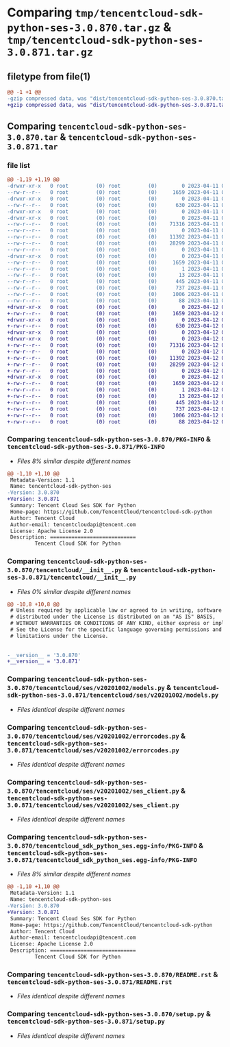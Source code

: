 # Comparing `tmp/tencentcloud-sdk-python-ses-3.0.870.tar.gz` & `tmp/tencentcloud-sdk-python-ses-3.0.871.tar.gz`

## filetype from file(1)

```diff
@@ -1 +1 @@
-gzip compressed data, was "dist/tencentcloud-sdk-python-ses-3.0.870.tar", last modified: Tue Apr 11 03:51:50 2023, max compression
+gzip compressed data, was "dist/tencentcloud-sdk-python-ses-3.0.871.tar", last modified: Wed Apr 12 00:39:10 2023, max compression
```

## Comparing `tencentcloud-sdk-python-ses-3.0.870.tar` & `tencentcloud-sdk-python-ses-3.0.871.tar`

### file list

```diff
@@ -1,19 +1,19 @@
-drwxr-xr-x   0 root         (0) root         (0)        0 2023-04-11 03:51:50.000000 tencentcloud-sdk-python-ses-3.0.870/
--rw-r--r--   0 root         (0) root         (0)     1659 2023-04-11 03:51:50.000000 tencentcloud-sdk-python-ses-3.0.870/PKG-INFO
-drwxr-xr-x   0 root         (0) root         (0)        0 2023-04-11 03:51:50.000000 tencentcloud-sdk-python-ses-3.0.870/tencentcloud/
--rw-r--r--   0 root         (0) root         (0)      630 2023-04-11 03:51:49.000000 tencentcloud-sdk-python-ses-3.0.870/tencentcloud/__init__.py
-drwxr-xr-x   0 root         (0) root         (0)        0 2023-04-11 03:51:50.000000 tencentcloud-sdk-python-ses-3.0.870/tencentcloud/ses/
-drwxr-xr-x   0 root         (0) root         (0)        0 2023-04-11 03:51:50.000000 tencentcloud-sdk-python-ses-3.0.870/tencentcloud/ses/v20201002/
--rw-r--r--   0 root         (0) root         (0)    71316 2023-04-11 03:51:49.000000 tencentcloud-sdk-python-ses-3.0.870/tencentcloud/ses/v20201002/models.py
--rw-r--r--   0 root         (0) root         (0)        0 2023-04-11 03:51:49.000000 tencentcloud-sdk-python-ses-3.0.870/tencentcloud/ses/v20201002/__init__.py
--rw-r--r--   0 root         (0) root         (0)    11392 2023-04-11 03:51:49.000000 tencentcloud-sdk-python-ses-3.0.870/tencentcloud/ses/v20201002/errorcodes.py
--rw-r--r--   0 root         (0) root         (0)    28299 2023-04-11 03:51:49.000000 tencentcloud-sdk-python-ses-3.0.870/tencentcloud/ses/v20201002/ses_client.py
--rw-r--r--   0 root         (0) root         (0)        0 2023-04-11 03:51:50.000000 tencentcloud-sdk-python-ses-3.0.870/tencentcloud/ses/__init__.py
-drwxr-xr-x   0 root         (0) root         (0)        0 2023-04-11 03:51:50.000000 tencentcloud-sdk-python-ses-3.0.870/tencentcloud_sdk_python_ses.egg-info/
--rw-r--r--   0 root         (0) root         (0)     1659 2023-04-11 03:51:50.000000 tencentcloud-sdk-python-ses-3.0.870/tencentcloud_sdk_python_ses.egg-info/PKG-INFO
--rw-r--r--   0 root         (0) root         (0)        1 2023-04-11 03:51:50.000000 tencentcloud-sdk-python-ses-3.0.870/tencentcloud_sdk_python_ses.egg-info/dependency_links.txt
--rw-r--r--   0 root         (0) root         (0)       13 2023-04-11 03:51:50.000000 tencentcloud-sdk-python-ses-3.0.870/tencentcloud_sdk_python_ses.egg-info/top_level.txt
--rw-r--r--   0 root         (0) root         (0)      445 2023-04-11 03:51:50.000000 tencentcloud-sdk-python-ses-3.0.870/tencentcloud_sdk_python_ses.egg-info/SOURCES.txt
--rw-r--r--   0 root         (0) root         (0)      737 2023-04-11 03:51:49.000000 tencentcloud-sdk-python-ses-3.0.870/README.rst
--rw-r--r--   0 root         (0) root         (0)     1006 2023-04-11 03:51:49.000000 tencentcloud-sdk-python-ses-3.0.870/setup.py
--rw-r--r--   0 root         (0) root         (0)       88 2023-04-11 03:51:50.000000 tencentcloud-sdk-python-ses-3.0.870/setup.cfg
+drwxr-xr-x   0 root         (0) root         (0)        0 2023-04-12 00:39:10.000000 tencentcloud-sdk-python-ses-3.0.871/
+-rw-r--r--   0 root         (0) root         (0)     1659 2023-04-12 00:39:10.000000 tencentcloud-sdk-python-ses-3.0.871/PKG-INFO
+drwxr-xr-x   0 root         (0) root         (0)        0 2023-04-12 00:39:10.000000 tencentcloud-sdk-python-ses-3.0.871/tencentcloud/
+-rw-r--r--   0 root         (0) root         (0)      630 2023-04-12 00:39:10.000000 tencentcloud-sdk-python-ses-3.0.871/tencentcloud/__init__.py
+drwxr-xr-x   0 root         (0) root         (0)        0 2023-04-12 00:39:10.000000 tencentcloud-sdk-python-ses-3.0.871/tencentcloud/ses/
+drwxr-xr-x   0 root         (0) root         (0)        0 2023-04-12 00:39:10.000000 tencentcloud-sdk-python-ses-3.0.871/tencentcloud/ses/v20201002/
+-rw-r--r--   0 root         (0) root         (0)    71316 2023-04-12 00:39:10.000000 tencentcloud-sdk-python-ses-3.0.871/tencentcloud/ses/v20201002/models.py
+-rw-r--r--   0 root         (0) root         (0)        0 2023-04-12 00:39:10.000000 tencentcloud-sdk-python-ses-3.0.871/tencentcloud/ses/v20201002/__init__.py
+-rw-r--r--   0 root         (0) root         (0)    11392 2023-04-12 00:39:10.000000 tencentcloud-sdk-python-ses-3.0.871/tencentcloud/ses/v20201002/errorcodes.py
+-rw-r--r--   0 root         (0) root         (0)    28299 2023-04-12 00:39:10.000000 tencentcloud-sdk-python-ses-3.0.871/tencentcloud/ses/v20201002/ses_client.py
+-rw-r--r--   0 root         (0) root         (0)        0 2023-04-12 00:39:10.000000 tencentcloud-sdk-python-ses-3.0.871/tencentcloud/ses/__init__.py
+drwxr-xr-x   0 root         (0) root         (0)        0 2023-04-12 00:39:10.000000 tencentcloud-sdk-python-ses-3.0.871/tencentcloud_sdk_python_ses.egg-info/
+-rw-r--r--   0 root         (0) root         (0)     1659 2023-04-12 00:39:10.000000 tencentcloud-sdk-python-ses-3.0.871/tencentcloud_sdk_python_ses.egg-info/PKG-INFO
+-rw-r--r--   0 root         (0) root         (0)        1 2023-04-12 00:39:10.000000 tencentcloud-sdk-python-ses-3.0.871/tencentcloud_sdk_python_ses.egg-info/dependency_links.txt
+-rw-r--r--   0 root         (0) root         (0)       13 2023-04-12 00:39:10.000000 tencentcloud-sdk-python-ses-3.0.871/tencentcloud_sdk_python_ses.egg-info/top_level.txt
+-rw-r--r--   0 root         (0) root         (0)      445 2023-04-12 00:39:10.000000 tencentcloud-sdk-python-ses-3.0.871/tencentcloud_sdk_python_ses.egg-info/SOURCES.txt
+-rw-r--r--   0 root         (0) root         (0)      737 2023-04-12 00:39:10.000000 tencentcloud-sdk-python-ses-3.0.871/README.rst
+-rw-r--r--   0 root         (0) root         (0)     1006 2023-04-12 00:39:10.000000 tencentcloud-sdk-python-ses-3.0.871/setup.py
+-rw-r--r--   0 root         (0) root         (0)       88 2023-04-12 00:39:10.000000 tencentcloud-sdk-python-ses-3.0.871/setup.cfg
```

### Comparing `tencentcloud-sdk-python-ses-3.0.870/PKG-INFO` & `tencentcloud-sdk-python-ses-3.0.871/PKG-INFO`

 * *Files 8% similar despite different names*

```diff
@@ -1,10 +1,10 @@
 Metadata-Version: 1.1
 Name: tencentcloud-sdk-python-ses
-Version: 3.0.870
+Version: 3.0.871
 Summary: Tencent Cloud Ses SDK for Python
 Home-page: https://github.com/TencentCloud/tencentcloud-sdk-python
 Author: Tencent Cloud
 Author-email: tencentcloudapi@tencent.com
 License: Apache License 2.0
 Description: ============================
         Tencent Cloud SDK for Python
```

### Comparing `tencentcloud-sdk-python-ses-3.0.870/tencentcloud/__init__.py` & `tencentcloud-sdk-python-ses-3.0.871/tencentcloud/__init__.py`

 * *Files 0% similar despite different names*

```diff
@@ -10,8 +10,8 @@
 # Unless required by applicable law or agreed to in writing, software
 # distributed under the License is distributed on an "AS IS" BASIS,
 # WITHOUT WARRANTIES OR CONDITIONS OF ANY KIND, either express or implied.
 # See the License for the specific language governing permissions and
 # limitations under the License.
 
 
-__version__ = '3.0.870'
+__version__ = '3.0.871'
```

### Comparing `tencentcloud-sdk-python-ses-3.0.870/tencentcloud/ses/v20201002/models.py` & `tencentcloud-sdk-python-ses-3.0.871/tencentcloud/ses/v20201002/models.py`

 * *Files identical despite different names*

### Comparing `tencentcloud-sdk-python-ses-3.0.870/tencentcloud/ses/v20201002/errorcodes.py` & `tencentcloud-sdk-python-ses-3.0.871/tencentcloud/ses/v20201002/errorcodes.py`

 * *Files identical despite different names*

### Comparing `tencentcloud-sdk-python-ses-3.0.870/tencentcloud/ses/v20201002/ses_client.py` & `tencentcloud-sdk-python-ses-3.0.871/tencentcloud/ses/v20201002/ses_client.py`

 * *Files identical despite different names*

### Comparing `tencentcloud-sdk-python-ses-3.0.870/tencentcloud_sdk_python_ses.egg-info/PKG-INFO` & `tencentcloud-sdk-python-ses-3.0.871/tencentcloud_sdk_python_ses.egg-info/PKG-INFO`

 * *Files 8% similar despite different names*

```diff
@@ -1,10 +1,10 @@
 Metadata-Version: 1.1
 Name: tencentcloud-sdk-python-ses
-Version: 3.0.870
+Version: 3.0.871
 Summary: Tencent Cloud Ses SDK for Python
 Home-page: https://github.com/TencentCloud/tencentcloud-sdk-python
 Author: Tencent Cloud
 Author-email: tencentcloudapi@tencent.com
 License: Apache License 2.0
 Description: ============================
         Tencent Cloud SDK for Python
```

### Comparing `tencentcloud-sdk-python-ses-3.0.870/README.rst` & `tencentcloud-sdk-python-ses-3.0.871/README.rst`

 * *Files identical despite different names*

### Comparing `tencentcloud-sdk-python-ses-3.0.870/setup.py` & `tencentcloud-sdk-python-ses-3.0.871/setup.py`

 * *Files identical despite different names*


